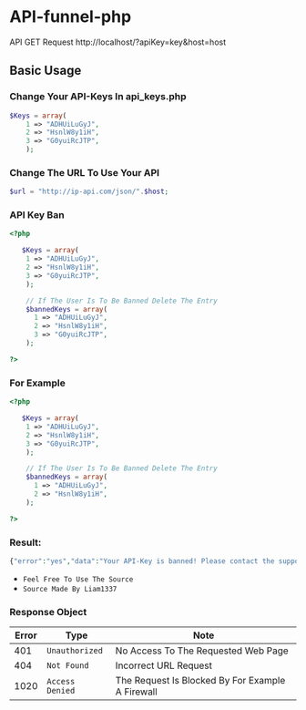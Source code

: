 # API-funnel-php
 
API GET Request http://localhost/?apiKey=key&host=host


## Basic Usage

### Change Your API-Keys In api_keys.php

```php
$Keys = array(
    1 => "ADHUiLuGyJ", 
    2 => "HsnlW8y1iH", 
    3 => "G0yuiRcJTP", 
    );
```

### Change The URL To Use Your API

```php
$url = "http://ip-api.com/json/".$host;
```

### API Key Ban

```php
<?php

   $Keys = array(
    1 => "ADHUiLuGyJ", 
    2 => "HsnlW8y1iH", 
    3 => "G0yuiRcJTP", 
    );

    // If The User Is To Be Banned Delete The Entry
    $bannedKeys = array(
      1 => "ADHUiLuGyJ", 
      2 => "HsnlW8y1iH", 
      3 => "G0yuiRcJTP", 
    );

?>
```
### For Example

```php
<?php

   $Keys = array(
    1 => "ADHUiLuGyJ", 
    2 => "HsnlW8y1iH", 
    3 => "G0yuiRcJTP", 
    );

    // If The User Is To Be Banned Delete The Entry
    $bannedKeys = array(
      1 => "ADHUiLuGyJ", 
      2 => "HsnlW8y1iH", 
    );

?>
```
### Result:
```php
{"error":"yes","data":"Your API-Key is banned! Please contact the support"}
```

* `Feel Free To Use The Source`
* `Source Made By Liam1337`

### Response Object

| Error   | Type            | Note                                                                    |
|---------|-----------------|-------------------------------------------------------------------------|
|   401   | `Unauthorized`  | No Access To The Requested Web Page                                     |
|   404   | `Not Found`     | Incorrect URL Request                                                   |
|  1020   | `Access Denied` | The Request Is Blocked By For Example A Firewall                        |
